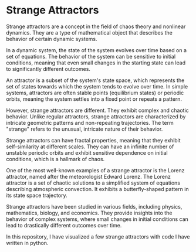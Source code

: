 # Strange Attractors

Strange attractors are a concept in the field of chaos theory and nonlinear dynamics. They are a type of mathematical object that describes the behavior of certain dynamic systems.

In a dynamic system, the state of the system evolves over time based on a set of equations. The behavior of the system can be sensitive to initial conditions, meaning that even small changes in the starting state can lead to significantly different outcomes.

An attractor is a subset of the system's state space, which represents the set of states towards which the system tends to evolve over time. In simple systems, attractors are often stable points (equilibrium states) or periodic orbits, meaning the system settles into a fixed point or repeats a pattern.

However, strange attractors are different. They exhibit complex and chaotic behavior. Unlike regular attractors, strange attractors are characterized by intricate geometric patterns and non-repeating trajectories. The term "strange" refers to the unusual, intricate nature of their behavior.

Strange attractors can have fractal properties, meaning that they exhibit self-similarity at different scales. They can have an infinite number of unstable periodic orbits and exhibit sensitive dependence on initial conditions, which is a hallmark of chaos.

One of the most well-known examples of a strange attractor is the Lorenz attractor, named after the meteorologist Edward Lorenz. The Lorenz attractor is a set of chaotic solutions to a simplified system of equations describing atmospheric convection. It exhibits a butterfly-shaped pattern in its state space trajectory.

Strange attractors have been studied in various fields, including physics, mathematics, biology, and economics. They provide insights into the behavior of complex systems, where small changes in initial conditions can lead to drastically different outcomes over time.

In this repository, I have visualized a few strange attractors with code I have written in python.
